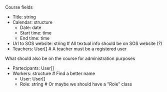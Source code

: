 Course fields
- Title: string
- Calendar: structure
  - Date: date
  - Start time: time
  - End time: time
- Url to SOS website: string # All textual info should be on SOS website (?)
- Teachers: User[] # A teacher must be a registered user

What should also be on the course for administration purposes
- Partecipants: User[]
- Workers: structure # Find a better name
  - User: User[]
  - Role: string # Or maybe we should have a "Role" class
